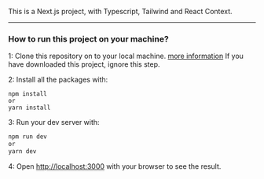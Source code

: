 This is a Next.js project, with Typescript, Tailwind and React Context.

---

### How to run this project on your machine?

1: Clone this repository on to your local machine. [more information](https://support.atlassian.com/bitbucket-cloud/docs/clone-a-git-repository/) If you have downloaded this project, ignore this step.

2: Install all the packages with:

```
npm install
or
yarn install
```

3: Run your dev server with:

```bash
npm run dev
or
yarn dev
```

4: Open [http://localhost:3000](http://localhost:3000) with your browser to see the result.
